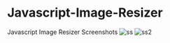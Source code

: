 # Javascript-Image-Resizer
Javascript Image Resizer Screenshots
![ss](https://user-images.githubusercontent.com/84879807/202475983-2ae1fbbc-b34f-4e12-8ed3-b4a07fbb525b.PNG)
![ss2](https://user-images.githubusercontent.com/84879807/202476258-efe9c3fd-7646-484a-9817-149fa2905fb2.PNG)
